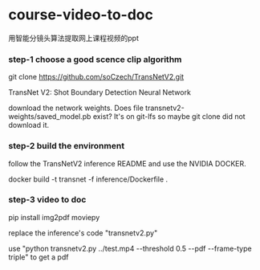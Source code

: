 # course-video-to-doc
用智能分镜头算法提取网上课程视频的ppt

### step-1 choose a good scence clip algorithm
git clone https://github.com/soCzech/TransNetV2.git

TransNet V2: Shot Boundary Detection Neural Network

download the network weights. Does file transnetv2-weights/saved_model.pb exist? It's on git-lfs so maybe git clone did not download it.

### step-2 build the environment
follow the TransNetV2 inference README and use the NVIDIA DOCKER.

docker build -t transnet -f inference/Dockerfile .

### step-3 video to doc
pip install img2pdf moviepy 

replace the  inference's code "transnetv2.py"

use "python transnetv2.py ../test.mp4 --threshold 0.5 --pdf --frame-type triple" to get a pdf